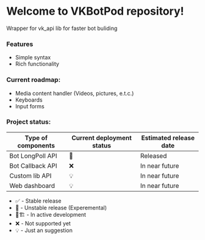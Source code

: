 # Welcome to VKBotPod repository!
Wrapper for vk_api lib for faster bot buliding

### Features

- Simple syntax
- Rich functionality

### Current roadmap:

- Media content handler (Videos, pictures, e.t.c.)
- Keyboards
- Input forms

### Project status:

| Type of components  | Current deployment status | Estimated release date |
|---------------------|----------------------------|------------------------|
| Bot LongPoll API    | 🧪                        | Released               |
| Bot Callback API    | ❌                        | In near future         |
| Custom lib API      | 💡                         | In near future         |
| Web dashboard       | 💡                         | In near future         |

- ✅ - Stable release
- 🧪 - Unstable release (Experemental)
- 🚧🏗️ - In active development
- ❌ - Not supported yet
- 💡 - Just an suggestion
